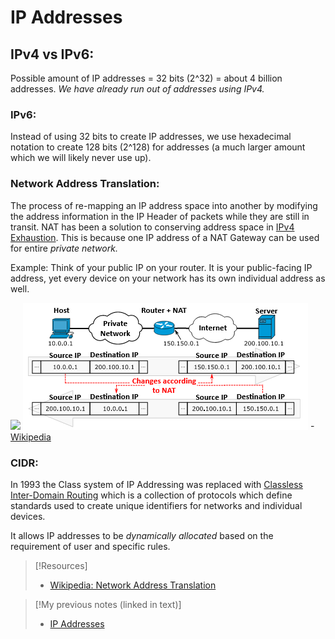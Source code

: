 # IP Addresses

## IPv4 vs IPv6:
Possible amount of IP addresses = 32 bits (2^32) = about 4 billion addresses. _We have already run out of addresses using IPv4._

### IPv6:
Instead of using 32 bits to create IP addresses, we use hexadecimal notation to create 128 bits (2^128) for addresses (a much larger amount which we will likely never use up).

### Network Address Translation:
The process of re-mapping an IP address space into another by modifying the address information in the IP Header of packets while they are still in transit. NAT has been a solution to conserving address space in [IPv4 Exhaustion](/networking/routing/CIDR.md). This is because one IP address of a NAT Gateway can be used for entire _private network._

Example: Think of your public IP on your router. It is your public-facing IP address, yet every device on your network has its own individual address as well.

![](/nested-repos/PNPT-study-guide/PNPT-pics/IP-addresses-1.png)
![](/PNPT-pics/IP-addresses-1.png)
-[Wikipedia](https://en.wikipedia.org/wiki/Network_address_translation)

### CIDR:
In 1993 the Class system of IP Addressing was replaced with [Classless Inter-Domain Routing](/networking/routing/CIDR.md) which is a collection of protocols which define standards used to create unique identifiers for networks and individual devices.

It allows IP addresses to be _dynamically allocated_ based on the requirement of user and specific rules.

> [!Resources]
> - [Wikipedia: Network Address Translation](https://en.wikipedia.org/wiki/Network_address_translation)

> [!My previous notes (linked in text)]
> - [IP Addresses](https://github.com/TrshPuppy/obsidian-notes/blob/main/networking/OSI/IP-addresses.md)


